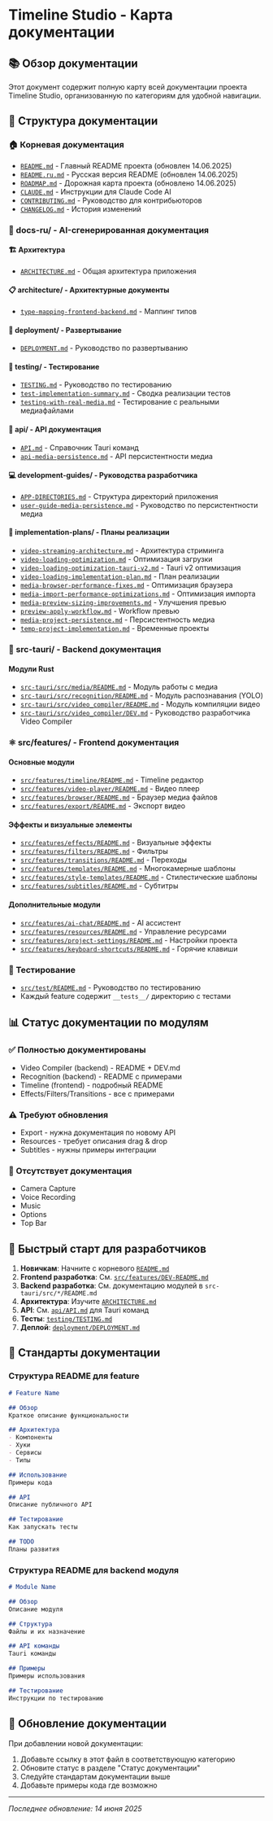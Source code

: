 # Timeline Studio - Карта документации

## 📚 Обзор документации

Этот документ содержит полную карту всей документации проекта Timeline Studio, организованную по категориям для удобной навигации.

## 📁 Структура документации

### 🏠 Корневая документация
- [`README.md`](../README.md) - Главный README проекта (обновлен 14.06.2025)
- [`README.ru.md`](../README.ru.md) - Русская версия README (обновлен 14.06.2025)
- [`ROADMAP.md`](../ROADMAP.md) - Дорожная карта проекта (обновлено 14.06.2025)
- [`CLAUDE.md`](../CLAUDE.md) - Инструкции для Claude Code AI
- [`CONTRIBUTING.md`](../CONTRIBUTING.md) - Руководство для контрибьюторов
- [`CHANGELOG.md`](../CHANGELOG.md) - История изменений

### 📂 docs-ru/ - AI-сгенерированная документация

#### 🏗️ Архитектура
- [`ARCHITECTURE.md`](ARCHITECTURE.md) - Общая архитектура приложения

#### 📋 architecture/ - Архитектурные документы
- [`type-mapping-frontend-backend.md`](architecture/type-mapping-frontend-backend.md) - Маппинг типов

#### 🚀 deployment/ - Развертывание
- [`DEPLOYMENT.md`](deployment/DEPLOYMENT.md) - Руководство по развертыванию

#### 🧪 testing/ - Тестирование
- [`TESTING.md`](testing/TESTING.md) - Руководство по тестированию
- [`test-implementation-summary.md`](testing/test-implementation-summary.md) - Сводка реализации тестов
- [`testing-with-real-media.md`](testing/testing-with-real-media.md) - Тестирование с реальными медиафайлами

#### 📡 api/ - API документация
- [`API.md`](api/API.md) - Справочник Tauri команд
- [`api-media-persistence.md`](api/api-media-persistence.md) - API персистентности медиа

#### 💻 development-guides/ - Руководства разработчика
- [`APP-DIRECTORIES.md`](development-guides/APP-DIRECTORIES.md) - Структура директорий приложения
- [`user-guide-media-persistence.md`](development-guides/user-guide-media-persistence.md) - Руководство по персистентности медиа

#### 📄 implementation-plans/ - Планы реализации
- [`video-streaming-architecture.md`](implementation-plans/video-streaming-architecture.md) - Архитектура стриминга
- [`video-loading-optimization.md`](implementation-plans/video-loading-optimization.md) - Оптимизация загрузки
- [`video-loading-optimization-tauri-v2.md`](implementation-plans/video-loading-optimization-tauri-v2.md) - Tauri v2 оптимизация
- [`video-loading-implementation-plan.md`](implementation-plans/video-loading-implementation-plan.md) - План реализации
- [`media-browser-performance-fixes.md`](implementation-plans/media-browser-performance-fixes.md) - Оптимизация браузера
- [`media-import-performance-optimizations.md`](implementation-plans/media-import-performance-optimizations.md) - Оптимизация импорта
- [`media-preview-sizing-improvements.md`](implementation-plans/media-preview-sizing-improvements.md) - Улучшения превью
- [`preview-apply-workflow.md`](implementation-plans/preview-apply-workflow.md) - Workflow превью
- [`media-project-persistence.md`](implementation-plans/media-project-persistence.md) - Персистентность медиа
- [`temp-project-implementation.md`](implementation-plans/temp-project-implementation.md) - Временные проекты

### 🦀 src-tauri/ - Backend документация

#### Модули Rust
- [`src-tauri/src/media/README.md`](../src-tauri/src/media/README.md) - Модуль работы с медиа
- [`src-tauri/src/recognition/README.md`](../src-tauri/src/recognition/README.md) - Модуль распознавания (YOLO)
- [`src-tauri/src/video_compiler/README.md`](../src-tauri/src/video_compiler/README.md) - Модуль компиляции видео
- [`src-tauri/src/video_compiler/DEV.md`](../src-tauri/src/video_compiler/DEV.md) - Руководство разработчика Video Compiler

### ⚛️ src/features/ - Frontend документация

#### Основные модули
- [`src/features/timeline/README.md`](../src/features/timeline/README.md) - Timeline редактор
- [`src/features/video-player/README.md`](../src/features/video-player/README.md) - Видео плеер
- [`src/features/browser/README.md`](../src/features/browser/README.md) - Браузер медиа файлов
- [`src/features/export/README.md`](../src/features/export/README.md) - Экспорт видео

#### Эффекты и визуальные элементы
- [`src/features/effects/README.md`](../src/features/effects/README.md) - Визуальные эффекты
- [`src/features/filters/README.md`](../src/features/filters/README.md) - Фильтры
- [`src/features/transitions/README.md`](../src/features/transitions/README.md) - Переходы
- [`src/features/templates/README.md`](../src/features/templates/README.md) - Многокамерные шаблоны
- [`src/features/style-templates/README.md`](../src/features/style-templates/README.md) - Стилестические шаблоны
- [`src/features/subtitles/README.md`](../src/features/subtitles/README.md) - Субтитры

#### Дополнительные модули
- [`src/features/ai-chat/README.md`](../src/features/ai-chat/README.md) - AI ассистент
- [`src/features/resources/README.md`](../src/features/resources/README.md) - Управление ресурсами
- [`src/features/project-settings/README.md`](../src/features/project-settings/README.md) - Настройки проекта
- [`src/features/keyboard-shortcuts/README.md`](../src/features/keyboard-shortcuts/README.md) - Горячие клавиши

### 🧪 Тестирование
- [`src/test/README.md`](../src/test/README.md) - Руководство по тестированию
- Каждый feature содержит `__tests__/` директорию с тестами

## 📊 Статус документации по модулям

### ✅ Полностью документированы
- Video Compiler (backend) - README + DEV.md
- Recognition (backend) - README с примерами
- Timeline (frontend) - подробный README
- Effects/Filters/Transitions - все с примерами

### ⚠️ Требуют обновления
- Export - нужна документация по новому API
- Resources - требует описания drag & drop
- Subtitles - нужны примеры интеграции

### 🔴 Отсутствует документация
- Camera Capture
- Voice Recording
- Music
- Options
- Top Bar

## 🚀 Быстрый старт для разработчиков

1. **Новичкам**: Начните с корневого [`README.md`](../README.md)
2. **Frontend разработка**: См. [`src/features/DEV-README.md`](../src/features/DEV-README.md)
3. **Backend разработка**: См. документацию модулей в `src-tauri/src/*/README.md`
4. **Архитектура**: Изучите [`ARCHITECTURE.md`](ARCHITECTURE.md)
5. **API**: См. [`api/API.md`](api/API.md) для Tauri команд
6. **Тесты**: [`testing/TESTING.md`](testing/TESTING.md)
7. **Деплой**: [`deployment/DEPLOYMENT.md`](deployment/DEPLOYMENT.md)

## 📝 Стандарты документации

### Структура README для feature
```markdown
# Feature Name

## Обзор
Краткое описание функциональности

## Архитектура
- Компоненты
- Хуки
- Сервисы
- Типы

## Использование
Примеры кода

## API
Описание публичного API

## Тестирование
Как запускать тесты

## TODO
Планы развития
```

### Структура README для backend модуля
```markdown
# Module Name

## Обзор
Описание модуля

## Структура
Файлы и их назначение

## API команды
Tauri команды

## Примеры
Примеры использования

## Тестирование
Инструкции по тестированию
```

## 🔄 Обновление документации

При добавлении новой документации:
1. Добавьте ссылку в этот файл в соответствующую категорию
2. Обновите статус в разделе "Статус документации"
3. Следуйте стандартам документации выше
4. Добавьте примеры кода где возможно

---

*Последнее обновление: 14 июня 2025*